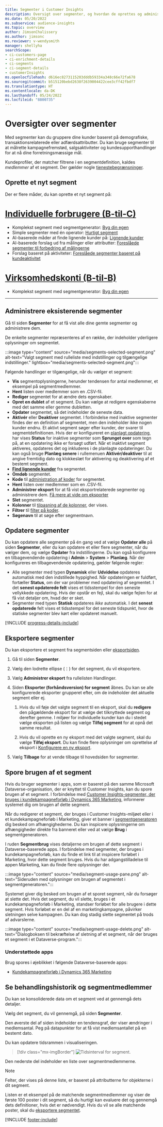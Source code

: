 ```yaml
---
title: Segmenter i Customer Insights
description: Oversigt over segmenter, og hvordan de oprettes og administreres.
ms.date: 05/20/2022
ms.subservice: audience-insights
ms.topic: overview
author: JimsonChalissery
ms.author: jimsonc
ms.reviewer: v-wendysmith
manager: shellyha
searchScope:
- ci-customers-page
- ci-enrichment-details
- ci-segments
- ci-segment-details
- customerInsights
ms.openlocfilehash: d616ec8273115203dddb59334a348c66e72fa678
ms.sourcegitcommit: b515120bebd2638f2639004422cee3cff42fbdf7
ms.translationtype: HT
ms.contentlocale: da-DK
ms.lasthandoff: 05/24/2022
ms.locfileid: "8800735"
---
```

# <a name="segments-overview"></a>Oversigter over segmenter

Med segmenter kan du gruppere dine kunder baseret på demografiske, transaktionsrelaterede eller adfærdsattributter. Du kan bruge segmenter til at målrette kampagnefremstød, salgsaktiviteter og kundesupporthandlinger for at nå dine forretningsmæssige mål.

Kundeprofiler, der matcher filtrene i en segmentdefinition, kaldes *medlemmer* af et segment. Der gælder nogle [tjenestebegrænsninger](/dynamics365/customer-insights/service-limits).

## <a name="create-a-new-segment"></a>Oprette et nyt segment

Der er flere måder, du kan oprette et nyt segment på: 

# <a name="individual-consumers-b-to-c"></a>[Individuelle forbrugere (B-til-C)](#tab/b2c)

- Komplekst segment med segmentgenerator: [Byg din egen](segment-builder.md#create-a-new-segment) 
- Simple segmenter med én operator: [Hurtigt segment](segment-builder.md#quick-segments) 
- AI-baserede måder at finde lignende kunder på: [Lignende kunder](find-similar-customer-segments.md) 
- AI-baserede forslag ud fra målinger eller attributter: [Foreslåede segmenter til forbedring af målingerne](suggested-segments.md) 
- Forslag baseret på aktiviteter: [Foreslåede segmenter baseret på kundeaktivitet](suggested-segments-activity.md) 

# <a name="business-accounts-b-to-b"></a>[Virksomhedskonti (B-til-B)](#tab/b2b)

- Komplekst segment med segmentgenerator: [Byg din egen](segment-builder.md#create-a-new-segment)

---

## <a name="manage-existing-segments"></a>Administrere eksisterende segmenter

Gå til siden **Segmenter** for at få vist alle dine gemte segmenter og administrere dem.

De enkelte segmenter repræsenteres af en række, der indeholder yderligere oplysninger om segmentet.

:::image type="content" source="media/segments-selected-segment.png" alt-text="Valgt segment med rulleliste med indstillinger og tilgængelige indstillinger." lightbox="media/segments-selected-segment.png":::

Følgende handlinger er tilgængelige, når du vælger et segment:

- **Vis** segmentoplysningerne, herunder tendensen for antal medlemmer, et eksempel på segmentmedlemmer.
- **Hent** listen over medlemmer som en .CSV-fil.
- **Rediger** segmentet for at ændre dets egenskaber.
- **Opret en dublet** af et segment. Du kan vælge at redigere egenskaberne med det samme eller gemme dubletten.
- **Opdater** segmentet, så det indeholder de seneste data.
- **Aktivér** eller **Deaktiver** segmentet. I forbindelse med inaktive segmenter findes der en definition af segmentet, men den indeholder ikke nogen kunder endnu. Et aktivt segment søger efter kunder, der svarer til segmentdefinitionen. Hvis der er konfigureret en [planlagt opdatering](system.md#schedule-tab), har vises **Status** for inaktive segmenter som **Sprunget over** som tegn på, at en opdatering ikke er forsøgt udført. Når et inaktivt segment aktiveres, opdateres det og inkluderes i de planlagte opdateringer.
  Du kan også bruge **Planlæg senere** i rullemenuen **Aktivér/deaktiver** til at angive fremtidig dato og klokkeslæt for aktivering og deaktivering af et bestemt segment.
- **[Find lignende kunder](find-similar-customer-segments.md)** fra segmentet.
- **Omdøb** segmentet.
- **Kode** til [administration af koder](work-with-tags-columns.md#manage-tags) for segmentet.
- **Hent** listen over medlemmer som en .CSV-fil.
- **Administrer eksport** for at få vist eksportrelaterede segmenter og administrere dem. [Få mere at vide om eksporter](export-destinations.md)
- **Slet** segmentet.
- **Kolonner** til [tilpasning af de kolonner](work-with-tags-columns.md#customize-columns), der vises.
- **Filtrer** til [filter på koder](work-with-tags-columns.md#filter-on-tags).
- **Søgenavn** til at søge efter segmentnavn.

## <a name="refresh-segments"></a>Opdatere segmenter

Du kan opdatere alle segmenter på én gang ved at vælge **Opdater alle** på siden **Segmenter**, eller du kan opdatere et eller flere segmenter, når du vælger dem, og vælge **Opdater** fra indstillingerne. Du kan også konfigurere en tilbagevendende opdatering i **Admin** > **System** > **Planlæg**. Når der konfigureres en tilbagevendende opdatering, gælder følgende regler:

- Alle segmenter med typen **Dynamisk** eller **Udvidelse** opdateres automatisk med den indstillede hyppighed. Når opdateringen er fuldført, fortæller **Status**, om der var problemer med opdatering af segmentet. I det **senest opdaterede felt** vises et tidsstempel for den seneste vellykkede opdatering. Hvis der opstår en fejl, skal du vælge fejlen for at få vist detaljer om, hvad der er sket.
- Segmenter med typen **Statisk** opdateres *ikke* automatisk. I det **senest opdaterede** felt vises et tidsstempel for det seneste tidspunkt, hvor de statiske segmenter blev kørt eller opdateret manuelt.

[!INCLUDE [progress-details-include](includes/progress-details-pane.md)]

## <a name="export-segments"></a>Eksportere segmenter

Du kan eksportere et segment fra segmentsiden eller [eksportsiden](export-destinations.md). 

1. Gå til siden **Segmenter**.

1. Vælg den lodrette ellipse (&vellip;) for det segment, du vil eksportere.

1. Vælg **Administrer eksport** fra rullelisten Handlinger.

1. Siden **Eksporter (forhåndsversion) for segment** åbnes. Du kan se alle konfigurerede eksporter grupperet efter, om de indeholder det aktuelle segment eller ej.

   1. Hvis du vil føje det valgte segment til en eksport, skal du **redigere** den pågældende eksport for at vælge det tilknyttede segment og derefter gemme. I miljøer for individuelle kunder kan du i stedet vælge eksporten på listen og vælge **Tilføj segment** for at opnå det samme resultat.

   1. Hvis du vil oprette en ny eksport med det valgte segment, skal du vælge **Tilføj eksport**. Du kan finde flere oplysninger om oprettelse af eksport i [Konfigurere en ny eksport](export-destinations.md#set-up-a-new-export).

1. Vælg **Tilbage** for at vende tilbage til hovedsiden for segmenter.

## <a name="track-usage-of-a-segment"></a>Spore brugen af et segment

Hvis du bruger segmenter i apps, som er baseret på den samme Microsoft Dataverse-organisation, der er knyttet til Customer Insights, kan du spore brugen af et segment. I forbindelse med [Customer Insights-segmenter, der bruges i kundekampagneforløb i Dynamics 365 Marketing](/dynamics365/marketing/real-time-marketing-ci-profile), informerer systemet dig om brugen af dette segment.

Når du redigerer et segment, der bruges i Customer Insights-miljøet eller i et kundekampagneforløb i Marketing, giver et banner i [segmentgeneratoren](segment-builder.md) dig besked om afhængighederne. Du kan inspicere oplysningerne om afhængigheder direkte fra banneret eller ved at vælge **Brug** i segmentgeneratoren.

I ruden **Segmentbrug** vises detaljerne om brugen af dette segment i Dataverse-baserede apps. I forbindelse med segmenter, der bruges i kundekampagneforløb, kan du finde et link til at inspicere forløbet i Marketing, hvor dette segment bruges. Hvis du har adgangstilladelse til appen Marketing, kan du finde flere oplysninger der.

:::image type="content" source="media/segment-usage-pane.png" alt-text="Sideruden med oplysninger om brugen af segmentet i segmentgeneratoren.":::

Systemet giver dig besked om brugen af et sporet segment, når du forsøger at slette det. Hvis det segment, du vil slette, bruges i et kundekampagneforløb i Marketing, standser forløbet for alle brugere i dette segment. Hvis forløbet er en del af en marketingkampagne, påvirker sletningen selve kampagnen. Du kan dog stadig slette segmentet på trods af advarslerne.

:::image type="content" source="media/segment-usage-delete.png" alt-text="Dialogboksen til bekræftelse af sletning af et segment, når der bruges et segment i et Dataverse-program.":::

### <a name="supported-apps"></a>Understøttede apps

Brug spores i øjeblikket i følgende Dataverse-baserede apps:

- [Kundekampagneforløb i Dynamics 365 Marketing](/dynamics365/marketing/real-time-marketing-ci-profile)

## <a name="view-processing-history-and-segment-members"></a>Se behandlingshistorik og segmentmedlemmer

Du kan se konsoliderede data om et segment ved at gennemgå dets detaljer.

Vælg det segment, du vil gennemgå, på siden **Segmenter**.

Den øverste del af siden indeholder en tendensgraf, der viser ændringer i medlemsantal. Peg på datapunkter for at få vist medlemsantallet på en bestemt dato.

Du kan opdatere tidsrammen i visualiseringen.

> [!div class="mx-imgBorder"]
> ![Tidsinterval for segment.](media/segment-time-range.png "Tidsinterval for segment")

Den nederste del indeholder en liste over segmentmedlemmerne.

> [!NOTE]
> Felter, der vises på denne liste, er baseret på attributterne for objekterne i dit segment.
>
>Listen er et eksempel på de matchende segmentmedlemmer og viser de første 100 poster i dit segment, så du hurtigt kan evaluere det og gennemgå dets definitioner, hvis det er nødvendigt. Hvis du vil se alle matchende poster, skal du [eksportere segmentet](export-destinations.md).

[!INCLUDE [footer-include](includes/footer-banner.md)]
